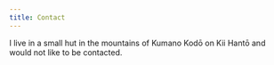 ```yaml
---
title: Contact
---
```


I live in a small hut in the mountains of Kumano Kodō on Kii Hantō and would not
like to be contacted.
